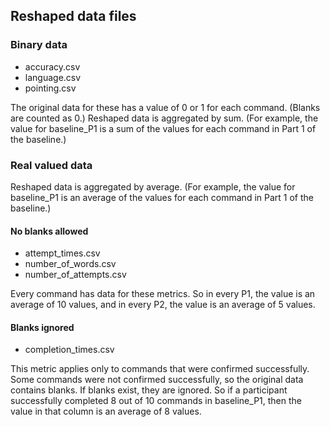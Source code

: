 ## Reshaped data files

### Binary data
* accuracy.csv
* language.csv
* pointing.csv

The original data for these has a value of 0 or 1 for each command. (Blanks are counted as 0.)
Reshaped data is aggregated by sum. (For example, the value for baseline_P1 is a sum of the values for
each command in Part 1 of the baseline.)

### Real valued data
Reshaped data is aggregated by average. (For example, the value for baseline_P1 is an average of the
values for each command in Part 1 of the baseline.)

#### No blanks allowed
* attempt_times.csv
* number_of_words.csv
* number_of_attempts.csv

Every command has data for these metrics. So in every P1, the value is an average of 10 values, and in every
P2, the value is an average of 5 values.

#### Blanks ignored
* completion_times.csv

This metric applies only to commands that were confirmed successfully. Some commands were not confirmed
successfully, so the original data contains blanks. If blanks exist, they are ignored. So if a participant
successfully completed 8 out of 10 commands in baseline_P1, then the value in that column is an average of
8 values.
